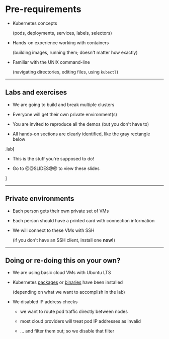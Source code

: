# Pre-requirements

- Kubernetes concepts

  (pods, deployments, services, labels, selectors)

- Hands-on experience working with containers

  (building images, running them; doesn't matter how exactly)

- Familiar with the UNIX command-line

  (navigating directories, editing files, using `kubectl`)

---

## Labs and exercises

- We are going to build and break multiple clusters

- Everyone will get their own private environment(s)

- You are invited to reproduce all the demos (but you don't have to)

- All hands-on sections are clearly identified, like the gray rectangle below

.lab[

- This is the stuff you're supposed to do!

- Go to @@SLIDES@@ to view these slides

<!-- ```open @@SLIDES@@``` -->

]

---

## Private environments

- Each person gets their own private set of VMs

- Each person should have a printed card with connection information

- We will connect to these VMs with SSH

  (if you don't have an SSH client, install one **now!**)

---

## Doing or re-doing this on your own?

- We are using basic cloud VMs with Ubuntu LTS

- Kubernetes [packages] or [binaries] have been installed

  (depending on what we want to accomplish in the lab)

- We disabled IP address checks

  - we want to route pod traffic directly between nodes

  - most cloud providers will treat pod IP addresses as invalid

  - ... and filter them out; so we disable that filter

[packages]: https://kubernetes.io/docs/setup/independent/install-kubeadm/#installing-kubeadm-kubelet-and-kubectl

[binaries]: https://kubernetes.io/docs/setup/release/notes/#server-binaries
